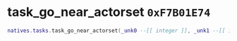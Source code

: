 # task_go_near_actorset `0xF7B01E74`

```lua
natives.tasks.task_go_near_actorset(_unk0 --[[ integer ]], _unk1 --[[ integer ]], _unk2 --[[ integer ]], _unk3 --[[ integer ]])
```